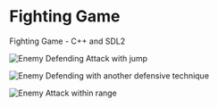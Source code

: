 # Fighting Game
Fighting Game - C++ and SDL2

![Enemy Defending Attack with jump](https://github.com/user-attachments/assets/e4eaea3d-9d1d-45e4-8f2d-cad57f69133f)


![Enemy Defending with another defensive technique](https://github.com/user-attachments/assets/8a7c5519-fb4f-414d-969b-19ecd7138dce)

![Enemy Attack within range](https://github.com/user-attachments/assets/7a3240ac-3d03-4cb1-938c-067c85ed33a1)
